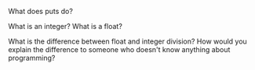 What does puts do?

What is an integer? What is a float?

What is the difference between float and integer division? How would you explain the difference to someone who doesn't know anything about programming?